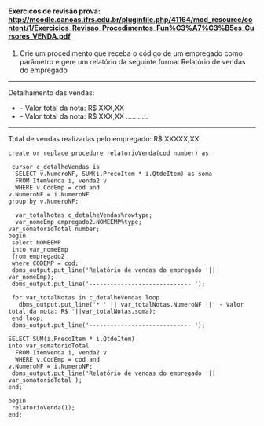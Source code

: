 #### Exercicos de revisão prova: http://moodle.canoas.ifrs.edu.br/pluginfile.php/41164/mod_resource/content/1/Exercicios_Revisao_Procedimentos_Fun%C3%A7%C3%B5es_Cursores_VENDA.pdf

1. Crie um procedimento que receba o código de um empregado como parâmetro e gere um
relatório da seguinte forma:
Relatório de vendas do empregado <FULANO DE TAL>
---------------------------------------------------------------------------
Detalhamento das vendas:
* <NOTA FISCAL X> - Valor total da nota: R$ XXX,XX
* <NOTA FISCAL X> - Valor total da nota: R$ XXX,XX
...........
---------------------------------------------------------------------------
Total de vendas realizadas pelo empregado: R$ XXXXX,XX


```
create or replace procedure relatorioVenda(cod number) as 

 cursor c_detalheVendas is 
  SELECT v.NumeroNF, SUM(i.PrecoItem * i.QtdeItem) as soma
  FROM ItemVenda i, venda2 v
  WHERE v.CodEmp = cod and
v.NumeroNF = i.NumeroNF 
group by v.NumeroNF;

  var_totalNotas c_detalheVendas%rowtype;
  var_nomeEmp empregado2.NOMEEMP%type;
var_somatorioTotal number;
begin
 select NOMEEMP
 into var_nomeEmp 
 from empregado2
 where CODEMP = cod; 
 dbms_output.put_line('Relatório de vendas do empregado '|| var_nomeEmp);
 dbms_output.put_line('----------------------------- ');

 for var_totalNotas in c_detalheVendas loop 
   dbms_output.put_line('* ' || var_totalNotas.NumeroNF ||' - Valor total da nota: R$ '||var_totalNotas.soma);
 end loop;
 dbms_output.put_line('----------------------------- ');

SELECT SUM(i.PrecoItem * i.QtdeItem) 
into var_somatorioTotal 
  FROM ItemVenda i, venda2 v
  WHERE v.CodEmp = cod and
v.NumeroNF = i.NumeroNF; 
 dbms_output.put_line('Relatório de vendas do empregado '|| var_somatorioTotal );
end; 

begin
 relatorioVenda(1);
end; 
```


